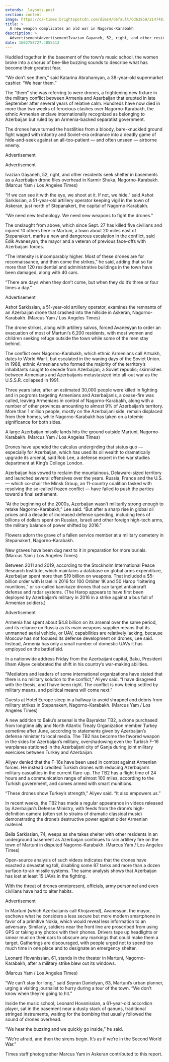 ```yaml
--- 
extends: _layouts.post 
section: content 
image: https://ca-times.brightspotcdn.com/dims4/default/6d63859/2147483647/strip/true/crop/6000x3150+0+0/resize/1200x630!/quality/90/?url=https%3A%2F%2Fcalifornia-times-brightspot.s3.amazonaws.com%2F22%2F8a%2F4928037549f6a4ddfff3cbf7c3f4%2Fla-photos-1staff-629609-fg-1015-nkconflict-mwy-3259.JPG 
title: > 
  A new weapon complicates an old war in Nagorno-Karabakh 
description: > 
  AdvertisementAdvertisementIvazian Gayaneh, 52, right, and other residents seek shelter in basements as a Azerbaijan drone flies overhead in Karmir Shuka, Nagorno-Karabakh.(Marcus Yam / Los Angeles Times)“If we can see it with the eye, we shoot at it.The conflict over Nagorno-Karabakh, which ethnic Armenians call Artsakh, dates to World War I, but escalated in the waning days of the Soviet Union.(Marcus Yam / Los Angeles Times)“We can’t stay for long,” said Seyran Danielyan, 63, Martuni’s urban planner, urging a visiting journalist to hurry during a tour of the town.It’s as if we’re in the Second World War.”Times staff photographer Marcus Yam in Askeran contributed to this report. 
date: 1602758727.4055512 
--- 
```

Huddled together in the basement of the town’s music school, the women broke into a chorus of bee-like buzzing sounds to describe what has become their greatest fear.

“We don’t see them,” said Katarina Abrahamyan, a 38-year-old supermarket cashier. “We hear them.”

The “them” she was referring to were drones, a frightening new fixture in the military conflict between Armenia and Azerbaijan that erupted in late September after several years of relative calm. Hundreds have now died in more than two weeks of ferocious clashes over Nagorno-Karabakh, the ethnic Armenian enclave internationally recognized as belonging to Azerbaijan but ruled by an Armenia-backed separatist government.

The drones have turned the hostilities from a bloody, bare-knuckled ground fight waged with infantry and Soviet-era ordnance into a deadly game of hide-and-seek against an all-too-patient — and often unseen — airborne enemy.

Advertisement

Advertisement

Ivazian Gayaneh, 52, right, and other residents seek shelter in basements as a Azerbaijan drone flies overhead in Karmir Shuka, Nagorno-Karabakh. (Marcus Yam / Los Angeles Times)

“If we can see it with the eye, we shoot at it. If not, we hide,” said Ashot Sarkissian, a 51-year-old artillery operator keeping vigil in the town of Askeran, just north of Stepanakert, the capital of Nagorno-Karabakh.

“We need new technology. We need new weapons to fight the drones.”

The onslaught from above, which since Sept. 27 has killed five civilians and injured 10 others here in Martuni, a town about 20 miles east of Stepanakert, marks a new and dangerous escalation in the conflict, said Edik Avanesyan, the mayor and a veteran of previous face-offs with Azerbaijani forces.

“The intensity is incomparably higher. Most of these drones are for reconnaissance, and then come the strikes,” he said, adding that so far more than 120 residential and administrative buildings in the town have been damaged, along with 40 cars.

“There are days when they don’t come, but when they do it’s three or four times a day.”

Advertisement

Ashot Sarkissian, a 51-year-old artillery operator, examines the remnants of an Azerbaijan drone that crashed into the hillside in Askeran, Nagorno-Karabakh. (Marcus Yam / Los Angeles Times)

The drone strikes, along with artillery salvos, forced Avanesyan to order an evacuation of most of Martuni’s 6,200 residents, with most women and children seeking refuge outside the town while some of the men stay behind.

The conflict over Nagorno-Karabakh, which ethnic Armenians call Artsakh, dates to World War I, but escalated in the waning days of the Soviet Union. In 1988, ethnic Armenians who formed the majority of the territory’s inhabitants sought to secede from Azerbaijan, a Soviet republic; skirmishes between Armenians and Azerbaijanis metastasized into all-out war as the U.S.S.R. collapsed in 1991.

Three years later, after an estimated 30,000 people were killed in fighting and in pogroms targeting Armenians and Azerbaijanis, a cease-fire was called, leaving Armenians in control of Nagorno-Karabakh, along with a number of other provinces amounting to almost 9% of Azerbaijan’s territory. More than 1 million people, mostly on the Azerbaijani side, remain displaced from their homes, while Nagorno-Karabakh has taken on a totemic significance for both sides.

A large Azerbaijan missile lands hits the ground outside Martuni, Nagorno-Karabakh. (Marcus Yam / Los Angeles Times)

Drones have upended the calculus undergirding that status quo — especially for Azerbaijan, which has used its oil wealth to dramatically upgrade its arsenal, said Rob Lee, a defense expert in the war studies department at King’s College London.

Azerbaijan has vowed to reclaim the mountainous, Delaware-sized territory and launched several offensives over the years. Russia, France and the U.S. — which co-chair the Minsk Group, an 11-country coalition tasked with resolving the so-called frozen conflict — have failed to push the parties toward a final settlement.

“At the beginning of the 2000s, Azerbaijan wasn’t militarily strong enough to retake Nagorno-Karabakh,” Lee said. “But after a sharp rise in global oil prices and a decade of increased defense spending, including tens of billions of dollars spent on Russian, Israeli and other foreign high-tech arms, the military balance of power shifted by 2016.”

Flowers adorn the grave of a fallen service member at a military cemetery in Stepanakert, Nagorno-Karabakh.

New graves have been dug next to it in preparation for more burials. (Marcus Yam / Los Angeles Times)

Between 2011 and 2019, according to the Stockholm International Peace Research Institute, which maintains a database on global arms expenditure, Azerbaijan spent more than $19 billion on weapons. That included a $5-billion order with Israel in 2016 for 100 Orbiter 1K and 50 Harop “loitering munitions,” or so-called kamikaze drones that can target antiaircraft defense and radar systems. (The Harop appears to have first been deployed by Azerbaijan’s military in 2016 in a strike against a bus full of Armenian soldiers.)

Advertisement

Armenia has spent about $4.8 billion on its arsenal over the same period, and its reliance on Russia as its main weapons supplier means that its unmanned aerial vehicle, or UAV, capabilities are relatively lacking, because Moscow has not focused its defense development on drones, Lee said. Instead, Armenia has only a small number of domestic UAVs it has employed on the battlefield.

In a nationwide address Friday from the Azerbaijani capital, Baku, President Ilham Aliyev celebrated the shift in his country’s war-making abilities.

“Mediators and leaders of some international organizations have stated that there is no military solution to the conflict,” Aliyev said. “I have disagreed with the thesis, and I have been right. The conflict is now being settled by military means, and political means will come next.”

Guests at Hotel Europe sleep in a hallway to avoid shrapnel and debris from military strikes in Stepanakert, Nagorno-Karabakh. (Marcus Yam / Los Angeles Times)

A new addition to Baku’s arsenal is the Bayraktar TB2, a drone purchased from longtime ally and North Atlantic Treaty Organization member Turkey sometime after June, according to statements given by Azerbaijan’s defense minister to local media. The TB2 has become the favored weapon in the skies for Azerbaijan’s military, overshadowing even the Turkish F-16 warplanes stationed in the Azerbaijani city of Ganja during joint military exercises between Turkey and Azerbaijan.

Aliyev denied that the F-16s have been used in combat against Armenian forces. He instead credited Turkish drones with reducing Azerbaijan’s military casualties in the current flare-up. The TB2 has a flight time of 24 hours and a communication range of almost 100 miles, according to the Turkish government, and comes armed with smart munitions.

“These drones show Turkey’s strength,” Aliyev said. “It also empowers us.”

In recent weeks, the TB2 has made a regular appearance in videos released by Azerbaijan’s Defense Ministry, with feeds from the drone’s high-definition camera (often set to strains of dramatic classical music) demonstrating the drone’s destructive power against older Armenian materiel.

Bella Sarkissian, 74, weeps as she takes shelter with other residents in an underground basement as Azerbaijan continues to rain artillery fire on the town of Martuni in disputed Nagorno-Karabakh. (Marcus Yam / Los Angeles Times)

Open-source analysis of such videos indicates that the drones have exacted a devastating toll, disabling some 87 tanks and more than a dozen surface-to-air missile systems. The same analysis shows that Azerbaijan has lost at least 15 UAVs in the fighting.

With the threat of drones omnipresent, officials, army personnel and even civilians have had to alter habits.

Advertisement

In Martuni (which Azerbaijanis call Khojavend), Avanesyan, the mayor, eschews what he considers a less secure but more modern smartphone in favor of a primitive Nokia, which would reveal less information to an adversary. Similarly, soldiers near the front line are proscribed from using GPS or taking any photos with their phones. Drivers tape up headlights or smear mud on their cars to obscure any markings that could make them a target. Gatherings are discouraged, with people urged not to spend too much time in one place and to designate an emergency shelter.

Leonard Hovanissian, 61, stands in the theater in Martuni, Nagorno-Karabakh, after a military strike blew out its windows.

(Marcus Yam / Los Angeles Times)

“We can’t stay for long,” said Seyran Danielyan, 63, Martuni’s urban planner, urging a visiting journalist to hurry during a tour of the town. “We don’t know when they’re going to hit.”

Inside the music school, Leonard Hovanissian, a 61-year-old accordion player, sat in the basement near a dusty stack of qanuns, traditional stringed instruments, waiting for the bombing that usually followed the sound of drones overhead.

“We hear the buzzing and we quickly go inside,” he said.

“We’re afraid, and then the sirens begin. It’s as if we’re in the Second World War.”

Times staff photographer Marcus Yam in Askeran contributed to this report.